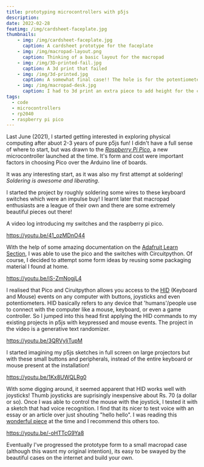 ```yaml
---
title: prototyping microcontrollers with p5js
description: 
date: 2022-02-28
featimg: /img/cardsheet-faceplate.jpg
thumbnails:
    - img: /img/cardsheet-faceplate.jpg
      caption: A cardsheet prototype for the faceplate
    - img: /img/macropad-layout.png
      caption: Thinking of a basic layout for the macropad
    - img: /img/3D-printed-fail.jpg
      caption: A 3d print that failed
    - img: /img/3d-printed.jpg
      caption: A somewhat final case!! The hole is for the potentiometer
    - img: /img/macropad-desk.jpg
      caption: I had to 3d print an extra piece to add height for the components
tags: 
  - code   
  - microcontrollers
  - rp2040
  - raspberry pi pico
---
```

Last June (2021), I started getting interested in exploring physical computing after abuot 2-3 years of pure p5js fun! I didn't have a full sense of where to start, but was drawn to the *[Raspberry Pi Pico](https://www.raspberrypi.com/products/raspberry-pi-pico/)*, a new microcontroller launched at the time. It's form and cost were important factors in choosing Pico over the Arduino line of boards. 

It was any interesting start, as it was also my first attempt at soldering! *Soldering is awesome and liberating*.  

I started the project by roughly soldering some wires to these keyboard switches which were an impulse buy! I learnt later that macropad enthusiasts are a league of their own and there are some extremely beautiful pieces out there! 

A video log introducing my switches and the raspberry pi pico.

https://youtu.be/41_ozMDnO44

With the help of some amazing documentation on the [Adafruit Learn Section](https://learn.adafruit.com/welcome-to-circuitpython), I was able to use the pico and the switches with Circuitpython. Of course, I decided to attempt some form ideas by reusing some packaging material I found at home. 

https://youtu.be/iS-ZmNogjL4

I realised that Pico and Ciruitpython allows you access to the [HID](https://en.wikipedia.org/wiki/Human_interface_device) (Keyboard and Mouse) events on any computer with buttons, joysticks and even potentiometers. HID basically refers to  any device that 'humans'/people use to connect with the computer like a mouse, keyboard, or even a game controller. So I jumped into this head first applying the HID commands to my existing projects in p5js with keypressed and mouse events. The project in the video is a generative text randomizer. 

https://youtu.be/3QRVyliTupM


I started imagining my p5js sketches in full screen on large projectors but with these small buttons and peripherals, instead of the entire keyboard or mouse present at the installation! 

https://youtu.be/1Kx8UWQLRg0

With some digging around, it seemed apparent that HID works well with joysticks! Thumb joysticks are suprisingly inexpensive about Rs. 70 (a dollar or so). Once I was able to control the mouse with the joystick, I tested it with a sketch that had voice recognition. I find that its nicer to test voice with an essay or an article over just shouting "hello hello". I was reading this [wonderful piece](https://caravanmagazine.in/crime/love-and-rage-natasha-narwal-devangana-kalita-letters-tihar-jail) at the time and I recommend this others too. 

https://youtu.be/-oHTTcG9Ya8


Eventually I've progressed the prototype form to a small macropad case (although this wasnt my original intention), its easy to be swayed by the beautiful cases on the internet and build your own. 
